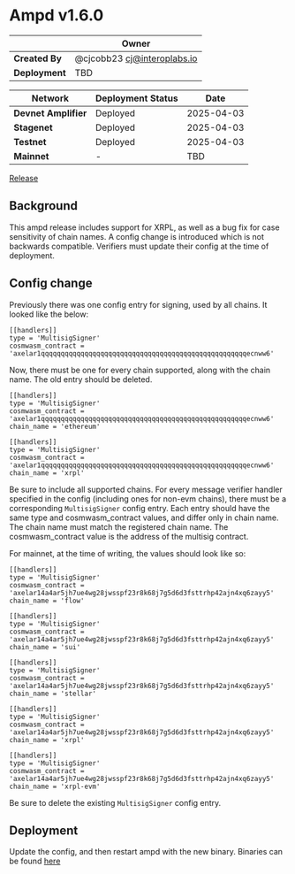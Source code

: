 
# Ampd v1.6.0

|  | **Owner** |
|-----------|------------|
| **Created By** | @cjcobb23 <cj@interoplabs.io> |
| **Deployment** | TBD

| **Network** | **Deployment Status** | **Date** |
|-------------|----------------------|----------|
| **Devnet Amplifier** | Deployed | 2025-04-03 |
| **Stagenet** | Deployed | 2025-04-03 |
| **Testnet** | Deployed | 2025-04-03 |
| **Mainnet** | - | TBD |


[Release](https://github.com/axelarnetwork/axelar-amplifier/releases/tag/ampd-v1.6.0)

## Background
This ampd release includes support for XRPL, as well as a bug fix for case sensitivity of chain names.
A config change is introduced which is not backwards compatible. Verifiers must update their config
at the time of deployment.

## Config change
Previously there was one config entry for signing, used by all chains. It looked like the below:

```
[[handlers]]
type = 'MultisigSigner'
cosmwasm_contract = 'axelar1qqqqqqqqqqqqqqqqqqqqqqqqqqqqqqqqqqqqqqqqqqqqqqqqqqqqecnww6'
```

Now, there must be one for every chain supported, along with the chain name. The old entry should be deleted.
```
[[handlers]]
type = 'MultisigSigner'
cosmwasm_contract = 'axelar1qqqqqqqqqqqqqqqqqqqqqqqqqqqqqqqqqqqqqqqqqqqqqqqqqqqqecnww6'
chain_name = 'ethereum'

[[handlers]]
type = 'MultisigSigner'
cosmwasm_contract = 'axelar1qqqqqqqqqqqqqqqqqqqqqqqqqqqqqqqqqqqqqqqqqqqqqqqqqqqqecnww6'
chain_name = 'xrpl'
```

Be sure to include all supported chains. For every message verifier handler specified in the config (including ones for non-evm chains), there must be a corresponding `MultisigSigner` config entry. Each entry should have the same
type and cosmwasm_contract values, and differ only in chain name. The chain name must match the registered chain name. The cosmwasm_contract value is the address of the multisig contract.

For mainnet, at the time of writing, the values should look like so:
```
[[handlers]]
type = 'MultisigSigner'
cosmwasm_contract = 'axelar14a4ar5jh7ue4wg28jwsspf23r8k68j7g5d6d3fsttrhp42ajn4xq6zayy5'
chain_name = 'flow'

[[handlers]]
type = 'MultisigSigner'
cosmwasm_contract = 'axelar14a4ar5jh7ue4wg28jwsspf23r8k68j7g5d6d3fsttrhp42ajn4xq6zayy5'
chain_name = 'sui'

[[handlers]]
type = 'MultisigSigner'
cosmwasm_contract = 'axelar14a4ar5jh7ue4wg28jwsspf23r8k68j7g5d6d3fsttrhp42ajn4xq6zayy5'
chain_name = 'stellar'

[[handlers]]
type = 'MultisigSigner'
cosmwasm_contract = 'axelar14a4ar5jh7ue4wg28jwsspf23r8k68j7g5d6d3fsttrhp42ajn4xq6zayy5'
chain_name = 'xrpl'

[[handlers]]
type = 'MultisigSigner'
cosmwasm_contract = 'axelar14a4ar5jh7ue4wg28jwsspf23r8k68j7g5d6d3fsttrhp42ajn4xq6zayy5'
chain_name = 'xrpl-evm'
```

Be sure to delete the existing `MultisigSigner` config entry.

## Deployment
Update the config, and then restart ampd with the new binary. Binaries can be found [here](https://github.com/axelarnetwork/axelar-amplifier/releases/tag/ampd-v1.6.0)


